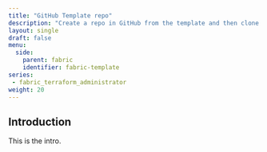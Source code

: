 ```yaml
---
title: "GitHub Template repo"
description: "Create a repo in GitHub from the template and then clone it locally."
layout: single
draft: false
menu:
  side:
    parent: fabric
    identifier: fabric-template
series:
 - fabric_terraform_administrator
weight: 20
---
```


## Introduction

This is the intro.

